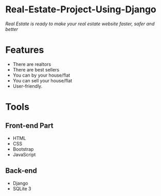 # Real-Estate-Project-Using-Django
*Real Estate is ready to make your real estate website faster, safer and better*

# Features
* There are realtors
* There are best sellers
* You can by your house/flat
* You can sell your house/flat
* User-friendly.

# Tools
## Front-end Part
* HTML
* CSS
* Bootstrap
* JavaScript

## Back-end
* Django
* SQLite 3



